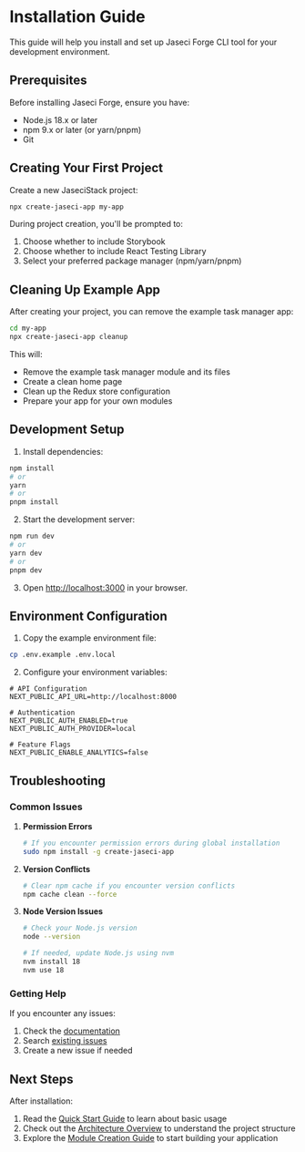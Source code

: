 # Installation Guide

This guide will help you install and set up Jaseci Forge CLI tool for your development environment.

## Prerequisites

Before installing Jaseci Forge, ensure you have:

- Node.js 18.x or later
- npm 9.x or later (or yarn/pnpm)
- Git

## Creating Your First Project

Create a new JaseciStack project:

```bash
npx create-jaseci-app my-app
```

During project creation, you'll be prompted to:
1. Choose whether to include Storybook
2. Choose whether to include React Testing Library
3. Select your preferred package manager (npm/yarn/pnpm)

## Cleaning Up Example App

After creating your project, you can remove the example task manager app:

```bash
cd my-app
npx create-jaseci-app cleanup
```

This will:
- Remove the example task manager module and its files
- Create a clean home page
- Clean up the Redux store configuration
- Prepare your app for your own modules

## Development Setup

1. Install dependencies:
```bash
npm install
# or
yarn
# or
pnpm install
```

2. Start the development server:
```bash
npm run dev
# or
yarn dev
# or
pnpm dev
```

3. Open [http://localhost:3000](http://localhost:3000) in your browser.

## Environment Configuration

1. Copy the example environment file:
```bash
cp .env.example .env.local
```

2. Configure your environment variables:
```env
# API Configuration
NEXT_PUBLIC_API_URL=http://localhost:8000

# Authentication
NEXT_PUBLIC_AUTH_ENABLED=true
NEXT_PUBLIC_AUTH_PROVIDER=local

# Feature Flags
NEXT_PUBLIC_ENABLE_ANALYTICS=false
```

## Troubleshooting

### Common Issues

1. **Permission Errors**
   ```bash
   # If you encounter permission errors during global installation
   sudo npm install -g create-jaseci-app
   ```

2. **Version Conflicts**
   ```bash
   # Clear npm cache if you encounter version conflicts
   npm cache clean --force
   ```

3. **Node Version Issues**
   ```bash
   # Check your Node.js version
   node --version
   
   # If needed, update Node.js using nvm
   nvm install 18
   nvm use 18
   ```

### Getting Help

If you encounter any issues:

1. Check the [documentation](https://jaseci-forge.vercel.app/docs)
2. Search [existing issues](https://github.com/yourusername/jaseci-forge/issues)
3. Create a new issue if needed

## Next Steps

After installation:

1. Read the [Quick Start Guide](./quickstart) to learn about basic usage
2. Check out the [Architecture Overview](./architecture) to understand the project structure
3. Explore the [Module Creation Guide](./module-creation) to start building your application
